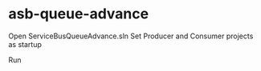 # asb-queue-advance
Open ServiceBusQueueAdvance.sln
Set Producer and Consumer projects as startup

Run 
